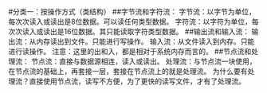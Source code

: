 #分类一：按操作方式（类结构）
##字节流和字符流：
字节流：以字节为单位，每次次读入或读出是8位数据。可以读任何类型数据。
字符流：以字符为单位，每次次读入或读出是16位数据。其只能读取字符类型数据。
##输出流和输入流：
输出流：从内存读出到文件。只能进行写操作。
输入流：从文件读入到内存。只能进行读操作。
注意：这里的出和入，都是相对于系统内存而言的。
##节点流和处理流：
节点流：直接与数据源相连，读入或读出。
处理流：与节点流一块使用，在节点流的基础上，再套接一层，套接在节点流上的就是处理流。
为什么要有处理流？直接使用节点流，读写不方便，为了更快的读写文件，才有了处理流。
